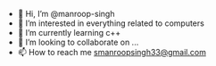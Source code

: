 - 👋 Hi, I’m @manroop-singh
- 👀 I’m interested in everything related to computers
- 🌱 I’m currently learning c++
- 💞️ I’m looking to collaborate on ...
- 📫 How to reach me smanroopsingh33@gmail.com

<!---
manr00p-singh/manr00p-singh is a ✨ special ✨ repository because its `README.md` (this file) appears on your GitHub profile.
You can click the Preview link to take a look at your changes.
--->
